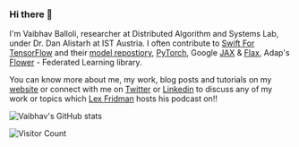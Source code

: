 ### Hi there 👋

<!--
**vballoli/vballoli** is a ✨ _special_ ✨ repository because its `README.md` (this file) appears on your GitHub profile.

Here are some ideas to get you started:

- 🔭 I’m currently working at  ...
- 🌱 I’m currently learning ...
- 👯 I’m looking to collaborate on ...
- 🤔 I’m looking for help with ...
- 💬 Ask me about ...
- 📫 How to reach me: ...
- 😄 Pronouns: ...
- ⚡ Fun fact: ...
-->
I'm Vaibhav Balloli, researcher at Distributed Algorithm and Systems Lab, under Dr. Dan Alistarh at IST Austria. I often contribute to [Swift For TensorFlow](https://github.com/tensorflow/swift-apis) and their [model repostiory](https://github.com/tensorflow/swift-models), [PyTorch](http://pytorch.org/), Google [JAX](https://github.com/google/jax) & [Flax](https://github.com/google/flax), Adap's [Flower](https://github.com/adap/flower/) - Federated Learning library. 

You can know more about me, my work, blog posts and tutorials on my [website](https://vballoli.github.io) or connect with me on [Twitter](https://twitter.com/v_balloli) or [Linkedin](https://www.linkedin.com/in/vaibhavballoli/) to discuss any of my work or topics which [Lex Fridman](https://www.youtube.com/user/lexfridman) hosts his podcast on!!

![Vaibhav's GitHub stats](https://github-readme-stats.vercel.app/api?username=vballoli&count_private=true&show_icons=true)

![Visitor Count](https://profile-counter.glitch.me/vballoli/count.svg)
